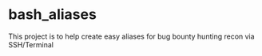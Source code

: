# bash_aliases
This project is to help create easy aliases for bug bounty hunting recon via SSH/Terminal

